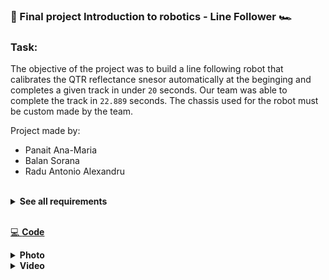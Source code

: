 ### 📝 Final project Introduction to robotics - Line Follower 🏎️

### Task:
The objective of the project was to build a line following robot that calibrates the QTR reflectance snesor automatically at the beginging and completes a given track in under `20` seconds. Our team was able to complete the track in `22.889` seconds. The chassis used for the robot must be custom made by the team.


Project made by:
- Panait Ana-Maria
- Balan Sorana
- Radu Antonio Alexandru

<br>

<details>
 <summary><b>See all requirements</b></summary>
 <br>

### ⚙️ Components:
- Arduino Nano
- QTR-8RC reflectance sensor array
- 2 DC motors
- L293D motor driver
- 7.4V LiPo battery
- 2 wheels
- ball caster
- chassis (custom made)
- wires
- zip-ties
- 2 small breadboards


### Implementation:

For the sensor calibration the robot turns left until 
the last sensor on the right sees the black tape, and then change direction of until the last sensor on the left sees the black tape. It keeps repeting this process
for a few seconds then starts following the line.

The robot uses a PID control algorithm to adjust the speed of the motors based on the position of the robot over the line. The constants that we found to give the best results are `Kp = 25` and `Kd = 8` and the error ignore interval was `[-18, 18]` (from a total of [-50, 50]).

<details>
 <summary><b>Components diagram</b></summary>

 <div align="center"> 
  <img width="480px" src="https://github.com/anamariapanait10/Introduction-To-Robotics/blob/main/Homework/LineFollower/ComponentsDiagram.jpeg" alt="Photo">
 </div>
</details>

</details>

</details>

<br>

[💻 <b>Code</b>](https://github.com/anamariapanait10/Introduction-To-Robotics/blob/main/Homework/LineFollower/lineFollower/lineFollower.ino)

<details>
 <summary><b>Photo</b></summary>

 <div align="center"> 
  <img width="480px" src="https://github.com/anamariapanait10/Introduction-To-Robotics/blob/main/Homework/LineFollower/LineFollower-Photo.jpeg" alt="Photo">
 </div>
</details>

<details>
 <summary><b>Video</b></summary>

 <div align="center"> 
   <a href="https://youtu.be/iSsHr05rzcE"><img src="https://img.youtube.com/vi/iSsHr05rzcE/0.jpg" alt="Video"></a>
 </div>
</details>
